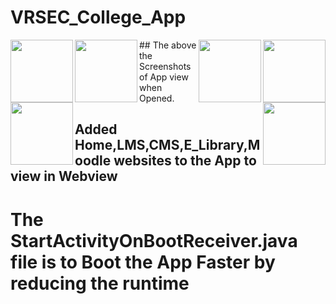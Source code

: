# VRSEC_College_App

<img align="left" width="100" height="100" src="https://user-images.githubusercontent.com/74868970/112364272-5889b880-8cfc-11eb-9e93-99a7190f4bcf.jpg">

<img align="right" width="100" height="100" src="https://user-images.githubusercontent.com/74868970/112367308-c2579180-8cff-11eb-95e5-bc8995e1fe8d.png">
<img align="left" width="100" height="100" src="https://user-images.githubusercontent.com/74868970/112367317-c4215500-8cff-11eb-97df-8e9b5617b136.png">
<img align="right" width="100" height="100" src="https://user-images.githubusercontent.com/74868970/112367331-c5eb1880-8cff-11eb-9bc7-8e39161d1211.png">

<img align="left" width="100" height="100" src="https://user-images.githubusercontent.com/74868970/112367295-bf5ca100-8cff-11eb-9e2a-c6ebcbeb4f92.png">
<img align="right" width="100" height="100" src="https://user-images.githubusercontent.com/74868970/112367300-c1266480-8cff-11eb-975f-1878847b0318.png">
## The above the Screenshots of App view when Opened.

## Added Home,LMS,CMS,E_Library,Moodle websites to the App to view in Webview

# The StartActivityOnBootReceiver.java file is to Boot the App Faster by reducing the runtime
